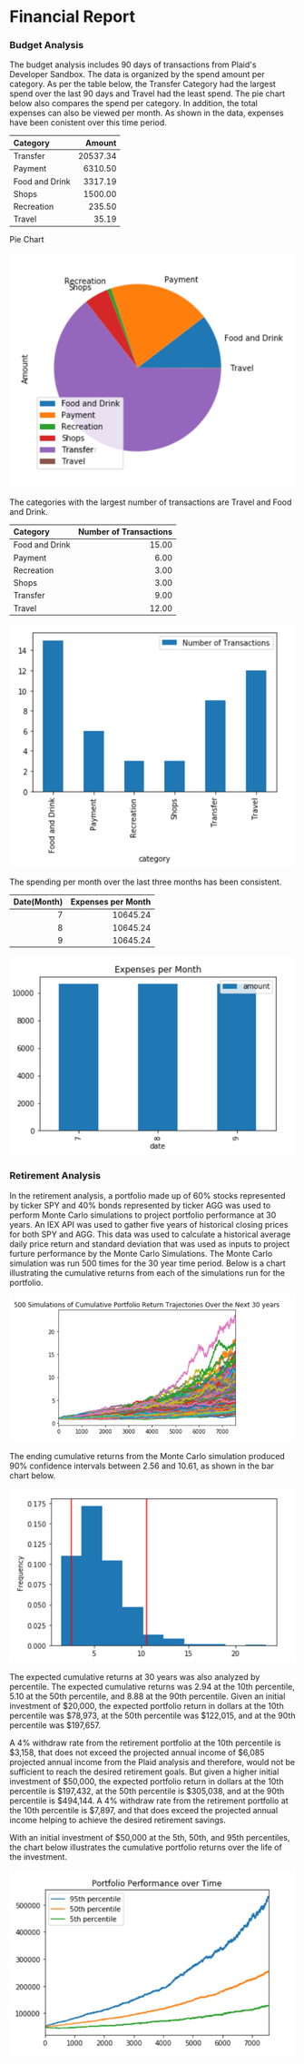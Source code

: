 # Financial Report

### Budget Analysis 

The budget analysis includes 90 days of transactions from Plaid's Developer Sandbox. The data is organized by the spend amount per category. As per the table below, the Transfer Category had the largest spend over the last 90 days and Travel had the least spend. The pie chart below also compares the spend per category. In addition, the total expenses can also be viewed per month. As shown in the data, expenses have been conistent over this time period.  


| Category       |   Amount |
|:---------------|---------:|
| Transfer       | 20537.34 |
| Payment        |  6310.50 |
| Food and Drink |  3317.19 |
| Shops          |  1500.00 |
| Recreation     |   235.50 |
| Travel         |    35.19 |


Pie Chart

![Pie Chart](/Images/PieChart_BudgetAnalysis.png)

The categories with the largest number of transactions are Travel and Food and Drink.

| Category       |   Number of Transactions |
|:---------------|-------------------------:|
| Food and Drink |                    15.00 |
| Payment        |                     6.00 |
| Recreation     |                     3.00 |
| Shops          |                     3.00 |
| Transfer       |                     9.00 |
| Travel         |                    12.00 |


![Bar_Chart](/Images/NumberofTrxns_budgetAnalysis.png)

The spending per month over the last three months has been consistent. 

|   Date(Month) |   Expenses per Month |
|--------------:|---------------------:|
|             7 |             10645.24 |
|             8 |             10645.24 |
|             9 |             10645.24 |




![Bar Chart](/Images/BarChart_BudgetAnalysis.png)


### Retirement Analysis 

In the retirement analysis, a portfolio made up of 60% stocks represented by ticker SPY and 40% bonds represented by ticker AGG was used to perform Monte Carlo simulations to project portfolio performance at 30 years. An IEX API was used to gather five years of historical closing prices for both SPY and AGG. This data was used to calculate a historical average daily price return and standard deviation that was used as inputs to project furture performance by the Monte Carlo Simulations. The Monte Carlo simulation was run 500 times for the 30 year time period. Below is a chart illustrating the cumulative returns from each of the simulations run for the portfolio.

![Chart](/Images/Portfolio_Simulations.png)

The ending cumulative returns from the Monte Carlo simulation produced 90% confidence intervals between 2.56 and 10.61, as shown in the bar chart below. 

![Chart](/Images/confidence_interval.png)

The expected cumulative returns at 30 years was also analyzed by percentile.  The expected cumulative returns was 2.94 at the 10th percentile, 5.10 at the 50th percentile, and 8.88 at the 90th percentile.   Given an initial investment of $20,000, the expected portfolio return in dollars at the 10th percentile was $78,973, at the 50th percentile was $122,015, and at the 90th percentile was $197,657. 

A 4% withdraw rate from the retirement portfolio at the 10th percentile is $3,158, that does not exceed the projected annual income of $6,085 projected annual income from the Plaid analysis and therefore, would not be sufficient to reach the desired retirement goals. But given a higher initial investment of $50,000, the expected portfolio return in dollars at the 10th percentile is $197,432, at the 50th percentile is $305,038, and at the 90th percentile is $494,144.  A 4% withdraw rate from the retirement portfolio at the 10th percentile is $7,897, and that does exceed the projected annual income helping to achieve the desired retirement savings. 

With an initial investment of $50,000 at the 5th, 50th, and 95th percentiles, the chart below illustrates the cumulative portfolio returns over the life of the investment.

![Chart](/Images/Portfolio_performance_overtime.png)
